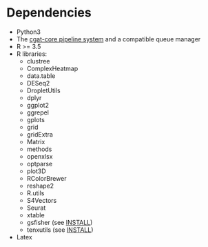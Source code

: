 # Dependencies

* Python3
* The [cgat-core pipeline system](https://github.com/cgat-developers/cgat-core/) and a compatible queue manager
* R >= 3.5
* R libraries:
  * clustree
  * ComplexHeatmap
  * data.table
  * DESeq2
  * DropletUtils
  * dplyr
  * ggplot2
  * ggrepel
  * gplots
  * grid
  * gridExtra
  * Matrix
  * methods
  * openxlsx
  * optparse
  * plot3D
  * RColorBrewer
  * reshape2
  * R.utils
  * S4Vectors
  * Seurat
  * xtable
  * gsfisher (see [INSTALL](INSTALL.md))
  * tenxutils (see [INSTALL](INSTALL.md))
* Latex
